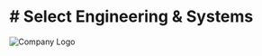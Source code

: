 # # Select Engineering & Systems
![Company Logo](https://media.licdn.com/dms/image/v2/C510BAQEVKVJ_8b9_GA/company-logo_200_200/company-logo_200_200/0/1630592340364?e=2147483647&v=beta&t=DiOPg51VOhR_2488spQVEcAHJAwMsnjin3yPHAPh7PA)
